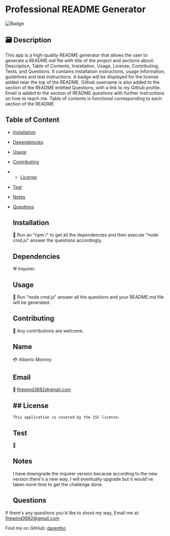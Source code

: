 # Professional README Generator

![Badge](https://img.shields.io/badge/License-ISC-blue.svg)

## 🗃️ Description

This app is a high-quality README generator that allows the user to generate a README.md file with title of the project and sections about: Description, Table of Contents, Installation, Usage, License, Contributing, Tests, and Questions. It contains installation instructions, usage information, guidelines and test instructions. A badge will be displayed for the license added near the top of the README. Github username is also added to the section of the README entitled Questions, with a link to my Github profile. Email is added to the section of README questions with further instructions on how to reach me. Table of contents is functional corresponding to each section of the README

## Table of Content

- [Installation](#Installation)
- [Dependencies](#Dependencies)
- [Usage](#Usage)
- [Contributing](#Contributing)
- - [License](#license)
- [Test](#Test)
- [Notes](#Notes)
- [Questions](#Questions)

  ## Installation

  💽 Run an "npm i" to get all the dependencies and then execute "node cmd.js" answer the questions accordingly.

  ## Dependencies

  ⚒️ Inquirer.

  ## Usage

  🦮 Run "node cmd.js" answer all the questions and your README.md file will be generated.

  ## Contributing

  🤝 Any contributions are welcome.

  ## Name

  💳 Alberto Monroy

  ## Email

  📧 firewind3882@gmail.com

  ## ## License

      This application is covered by the ISC license.

  ## Test

  🧪

  ## Notes

  I have downgrade the inquirer version because according to the new version there's a new way, I will eventually upgrade but it would've taken more time to get the challenge done.

  ## Questions

If there's any questions you'd like to shoot my way, Email me at: firewind3882@gmail.com

Find me on GitHub: [darentho](https://github.com/darentho)
